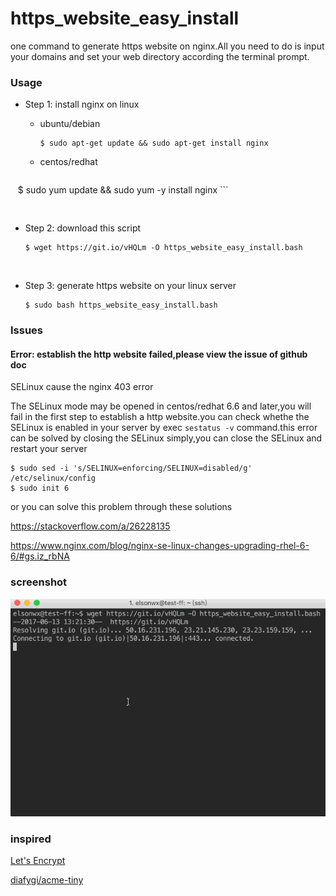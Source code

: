 # https_website_easy_install
one command to generate https website on nginx.All you need to do is input your domains and set your web directory according the terminal prompt.

### Usage

- Step 1: install nginx on linux

  - ubuntu/debian

    ````
    $ sudo apt-get update && sudo apt-get install nginx
    ````

  - centos/redhat

    ```
    $ sudo yum update && sudo yum -y install nginx
    ```

    ​

- Step 2: download this script

  ``` 
  $ wget https://git.io/vHQLm -O https_website_easy_install.bash
  ```

  ​

- Step 3: generate https website on your linux server

  ```
  $ sudo bash https_website_easy_install.bash
  ```


### Issues

#### Error: establish the http website failed,please view the issue of github doc

SELinux cause the nginx 403 error

The SELinux mode may be opened in centos/redhat 6.6 and later,you will fail in the first step to establish a http website.you can check whethe the SELinux is enabled in your server by exec `sestatus -v` command.this error can be solved by closing the SELinux simply,you can close the SELinux and restart your server

```
$ sudo sed -i 's/SELINUX=enforcing/SELINUX=disabled/g' /etc/selinux/config
$ sudo init 6
```

or you can solve this problem through these solutions

https://stackoverflow.com/a/26228135

https://www.nginx.com/blog/nginx-se-linux-changes-upgrading-rhel-6-6/#gs.iz_rbNA


### screenshot

![screenshot](screenshot/20170613.gif)



###  inspired

[Let's Encrypt](https://letsencrypt.org)

[diafygi/acme-tiny](https://github.com/diafygi/acme-tiny)


